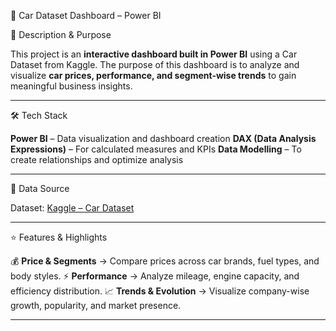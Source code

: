 
 🚗 Car Dataset Dashboard – Power BI

 📌 Description & Purpose

This project is an **interactive dashboard built in Power BI** using a Car Dataset from Kaggle.
The purpose of this dashboard is to analyze and visualize **car prices, performance, and segment-wise trends** to gain meaningful business insights.

---

 🛠️ Tech Stack

**Power BI** – Data visualization and dashboard creation
**DAX (Data Analysis Expressions)** – For calculated measures and KPIs
**Data Modelling** – To create relationships and optimize analysis

---

 📂 Data Source

 Dataset: [Kaggle – Car Dataset]([https://www.kaggle.com/](https://www.kaggle.com/datasets/abdulmalik1518/cars-datasets-2025))

---
 ⭐ Features & Highlights

 💰 **Price & Segments** → Compare prices across car brands, fuel types, and body styles.
 ⚡ **Performance** → Analyze mileage, engine capacity, and efficiency distribution.
 📈 **Trends & Evolution** → Visualize company-wise growth, popularity, and market presence.

---

